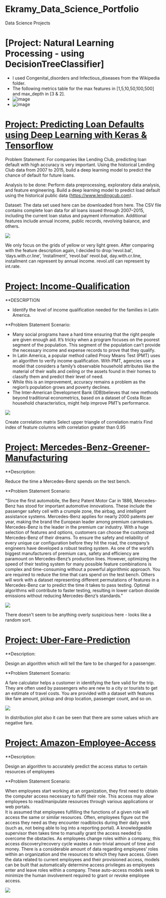 # Ekramy_Data_Science_Portfolio
Data Science Projects

# [Project: Natural Learning Processing - using DecisionTreeClassifier]
 * I used Congenital_disorders and Infectious_diseases from the Wikipedia folder.
 * The following metrics table for the max features in [1,5,10,50,100,500] and max_depth in [3 & 2].
 * ![image](https://user-images.githubusercontent.com/76533174/154201106-e25da8c8-f807-405c-830c-791a5680a0e6.png)
 * ![image](https://user-images.githubusercontent.com/76533174/154201125-ba9ee8a5-9715-408f-9ae7-13c2d831b7d1.png)

# [Project: Predicting Loan Defaults using Deep Learning with Keras & Tensorflow](https://github.com/Ekramy-Younan/Lending-Club-Loan)
Problem Statement:
For companies like Lending Club, predicting loan default with high accuracy is very important. Using the historical Lending Club data from 2007 to 2015, build a deep learning model to predict the chance of default for future loans.

Analysis to be done:
Perform data preprocessing, exploratory data analysis, and feature engineering. Build a deep learning model to predict load default using the historical public data (https://www.lendingcub.com).

Dataset:
The data set used here can be downloaded from here. The CSV file contains complete loan data for all loans issued through 2007–2015, including the current loan status and payment information. Additional features include annual income, public records, revolving balance, and others.

![](/Images/Lending_Club_Loan_Correlation.png)

We only focus on the grids of yellow or very light green. After comparing with the feature description again, I decided to drop:’revol.bal’, ‘days.with.cr.line’, ‘installment’, ‘revol.bal’ revol.bal, day.with.cr.line, installment can represent by annual income. revol.util can represent by int.rate.


# [Project: Income-Qualification](https://github.com/Ekramy-Younan/Income-Qualification)

**DESCRIPTION
  * Identify the level of income qualification needed for the families in Latin America.

**Problem Statement Scenario:
  * Many social programs have a hard time ensuring that the right people are given enough aid. It’s tricky when a program focuses on the poorest segment of the population. This segment of the population can’t provide the necessary income and expense records to prove that they qualify.
  * In Latin America, a popular method called Proxy Means Test (PMT) uses an algorithm to verify income qualification. With PMT, agencies use a model that considers a family’s observable household attributes like the material of their walls and ceiling or the assets found in their homes to classify them and predict their level of need.
  * While this is an improvement, accuracy remains a problem as the region’s population grows and poverty declines.
  * The Inter-American Development Bank (IDB)believes that new methods beyond traditional econometrics, based on a dataset of Costa Rican household characteristics, might help improve PMT’s performance.

![](/Images/Income_Qualification_Correlation.png)

Create correlation matrix
Select upper triangle of correlation matrix
Find index of feature columns with correlation greater than 0.95


# [Project: Mercedes-Benz-Greener-Manufacturing](https://github.com/Ekramy-Younan/Mercedes-Benz-Greener-Manufacturing)
**Description:

Reduce the time a Mercedes-Benz spends on the test bench.

**Problem Statement Scenario:

"Since the first automobile, the Benz Patent Motor Car in 1886, Mercedes-Benz has stood for important automotive innovations. These include the passenger safety cell with a crumple zone, the airbag, and intelligent assistance systems. 
Mercedes-Benz applies for nearly 2000 patents per year, making the brand the European leader among premium carmakers. Mercedes-Benz is the leader in the premium car industry. With a huge selection of features and options, customers can choose the customized Mercedes-Benz of their dreams. 
To ensure the safety and reliability of every unique car configuration before they hit the road, the company’s engineers have developed a robust testing system. As one of the world’s biggest manufacturers of premium cars, safety and efficiency are paramount on Mercedes-Benz’s production lines. 
However, optimizing the speed of their testing system for many possible feature combinations is complex and time-consuming without a powerful algorithmic approach. You are required to reduce the time that cars spend on the test bench. 
Others will work with a dataset representing different permutations of features in a Mercedes-Benz car to predict the time it takes to pass testing. Optimal algorithms will contribute to faster testing, resulting in lower carbon dioxide emissions without reducing Mercedes-Benz’s standards."

![](/Images/Mercedes_Change_in_target_value.png)

There doesn't seem to be anything overly suspicious here - looks like a random sort.


# [Project: Uber-Fare-Prediction](https://github.com/Ekramy-Younan/Uber-Fare-Prediction)

**Description:

Design an algorithm which will tell the fare to be charged for a passenger.

**Problem Statement Scenario:

A fare calculator helps a customer in identifying the fare valid for the trip. They are often used by passengers who are new to a city or tourists to get an estimate of travel costs. You are provided with a dataset with features like fare amount, pickup and drop location, passenger count, and so on.

![](/Images/Uber_fare_prediction_fare_amount.png)

In distribution plot also it can be seen that there are some values which are negative fare.


# [Project: Amazon-Employee-Access](https://github.com/Ekramy-Younan/Amazon.com---Employee-Access)

**Description:

Design an algorithm to accurately predict the access status to certain resources of employees

**Problem Statement Scenario:

When employees start working at an organization, they first need to obtain the computer access necessary to fulfil their role. This access may allow employees to read/manipulate resources through various applications or web portals.  
It is assumed that employees fulfilling the functions of a given role will access the same or similar resources. Often, employees figure out the access they need as they encounter roadblocks during their daily work (such as, not being able to log into a reporting portal). 
A knowledgeable supervisor then takes time to manually grant the access needed to overcome the obstacles. As employees change roles within a company, this access discovery/recovery cycle wastes a non-trivial amount of time and money. 
There is a considerable amount of data regarding employees’ roles within an organization and the resources to which they have access. Given the data related to current employees and their provisioned access, models can be built that automatically determine access privileges as employees enter and leave roles within a company. 
These auto-access models seek to minimize the human involvement required to grant or revoke employee access.

![](/Images/amazon_access_Action.png)

